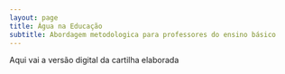 ```yaml
---
layout: page
title: Água na Educação
subtitle: Abordagem metodologica para professores do ensino básico
---
```


Aqui vai a versão digital da cartilha elaborada
